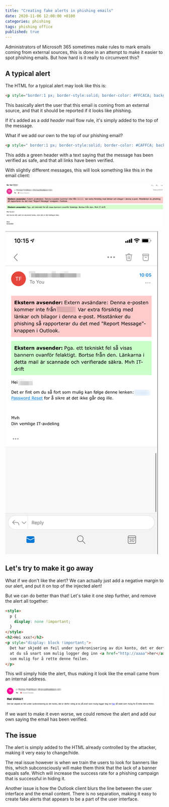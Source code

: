 ```yaml
---
title: "Creating fake alerts in phishing emails"
date: 2020-11-06 12:00:00 +0100
categories: phishing
tags: phishing office
published: true
---
```


Administrators of Microsoft 365 sometimes make rules to mark emails coming from external sources, this is done in an attempt to make it easier to spot phishing emails. But how hard is it really to circumvent this?

## A typical alert

The HTML for a typical alert may look like this is:

```html
<p style="border:1 px; border-style:solid; border-color: #FFCACA; background-color: #FFCACA; padding: 0.5em;"> <span style=font-size:12.0pt;color:black;><b>Ekstern avsender:</span></b> <span style=font-size:12.0pt;color:black>E-posten kommer fra en ekstern avsender, vær ekstra forsiktig med lenker og vedlegg i denne e-posten. Bruk report message knappen i Outlook hvis du mistenker phishing.</span></p>
```

This basically alert the user that this email is coming from an external source, and that it should be reported if it looks like phishing.

If it's added as a _add header_ mail flow rule, it's simply added to the top of the message.

What if we add our own to the top of our phishing email?

```html
<p style=" border:1 px; border-style:solid; border-color: #CAFFCA; background-color: #CAFFCA; padding: 0.5em;"> <span style=font-size:12.0pt;color:black;><b>Denne meldingen kommer fra en trygg avsender, alle lenker er verifisert sikre. Mvh IT-drift</span></p>
```

This adds a green header with a text saying that the message has been verified as safe, and that all links have been verified.

With slightly different messages, this will look something like this in the email client:

![](../assets/images/fake-microsoft-alerts/fake-alert.png)

![](../assets/images/fake-microsoft-alerts/fake-alert-mobile.png)

## Let's try to make it go away

What if we don't like the alert? We can actually just add a negative margin to our alert, and put it on top of the injected alert!

But we can do better than that! Let's take it one step further, and remove the alert all together:

```html
<style>
  p {
    display: none !important;
  }
</style>
<h2>Hei xxx!</h2>
<p style="display: block !important;">
  Det har skjedd en feil under synkronisering av din konto, det er derfor viktig
  at du så snart som mulig logger deg inn <a href="http://aaaa">her</a> så raskt
  som mulig for å rette denne feilen.
</p>
```

This will simply hide the alert, thus making it look like the email came from an internal address.

![](../assets/images/fake-microsoft-alerts/hidden-alert.png)

If we want to make it even worse, we could remove the alert and add our own saying the email has been verified.

## The issue

The alert is simply added to the HTML already controlled by the attacker, making it very easy to change/hide.

The real issue however is when we train the users to look for banners like this, which subconsciously will make them think that the lack of a banner equals safe. Which will increase the success rate for a phishing campaign that is successful in hiding it.

Another issue is how the Outlook client blurs the line between the user interface and the email content. There is no separation, making it easy to create fake alerts that appears to be a part of the user interface.
